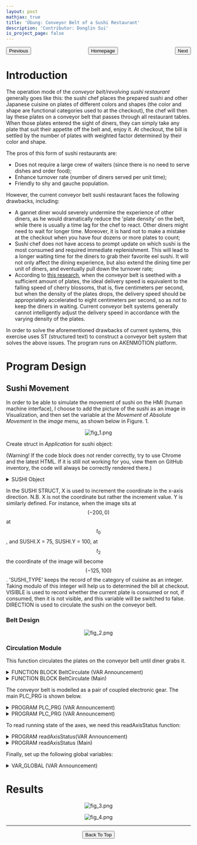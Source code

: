 ```yaml
---
layout: post
mathjax: true
title: 'Übung: Conveyor Belt of a Sushi Restaurant'
description: 'Contributor: Donglin Sui'
is_project_page: false
---
```



<p style="text-align:center;">
<button type="button" onclick="window.location.href='index.html';">Homepage</button>
<span style="float:left;"><button type="button" onclick="alert('This is the first practice!')">Previous</button></span>
<span style="float:right;"><button type="button" onclick="window.location.href='ch3.html';">Next</button></span>
</p>

# Introduction

The operation mode of the _conveyor belt/revolving sushi restaurant_ generally goes like this: the sushi chef places the prepared sushi and other Japanese cuisine on plates of different colors and shapes (the color and shape are functional categories used to at the checkout), the chef will then lay these plates on a conveyor belt that passes through all restaurant tables. When those plates entered the sight of diners, they can simply take any plate that suit their appetite off the belt and, enjoy it. At checkout, the bill is settled by the number of plates with weighted factor determined by their color and shape. 

The pros of this form of sushi restaurants are:
* Does not require a large crew of waiters (since there is no need to serve dishes and order food);
* Enhance turnover rate (number of diners served per unit time);
* Friendly to shy and gauche population.

However, the current conveyor belt sushi restaurant faces the following drawbacks, including:
* A gannet diner would severely undermine the experience of other diners, as he would dramatically reduce the 'plate density' on the belt, while there is usually a time lag for the chef to react. Other diners might need to wait for longer time. Moreover, it is hard not to make a mistake at the checkout when you have four dozens or more plates to count;
*  Sushi chef does not have access to prompt update on which sushi is the most consumed and required immediate replenishment. This will lead to a longer waiting time for the diners to grab their favorite eel sushi. It will not only affect the dining experience, but also extend the dining time per unit of diners, and eventually pull down the turnover rate;
*   According to [this research](https://zh.wikipedia.org/wiki/\%E8\%BF\%B4\%E8\%BD\%89\%E5\%A3\%BD\%E5\%8F\%B8), when the conveyor belt is seethed with a sufficient amount of plates, the ideal delivery speed is equivalent to the falling speed of cherry blossoms, that is, five centimeters per second, but when the density of the plates drops, the delivery speed should be appropriately accelerated to eight centimeters per second, so as not to keep the diners in waiting. Current conveyor belt systems generally cannot intelligently adjust the delivery speed in accordance with the varying density of the plates.

In order to solve the aforementioned drawbacks of current systems, this exercise uses ST (structured text) to construct a conveyor belt system that solves the above issues. The program runs on AKENMOTION platform.

# Program Design
## Sushi Movement
In order to be able to simulate the movement of sushi on the HMI (human machine interface), I choose to add the picture of the sushi as an image in Visualization, and then set the variable at the _Movement_ of _Absolute Movement_ in the _image_ menu, as shown below in Figure. 1.

<p align="center">
    <img src="https://drive.google.com/uc?export=view&id=1lIpObCLxJlhlWF4SeBaD0FJ91upWev2M" alt="fig_1.png">
</p>

Create struct in _Application_ for sushi object:

(Warning! If the code block does not render correctly, try to use Chrome and the latest HTML. If it is still not working for you, view  them on GitHub inventory, the code will always be correctly rendered there.)

<details>
  <summary>SUSHI Object</summary>

```
TYPE SUSHI :
STRUCT
    X           :       LREAL;      // X-coordinate of the sushi image
    Y           :       LREAL;      // Y-coordinate of the sushi image
    SUSHI_TYPE  :       INT;        // Sushi types in integer ID
    VISIBLE     :       BOOL;       // TRUE for visible; FALSE for invisible
    DIRECTION   :       STRING;     // 'FORWARD', 'BACKWARD', 'UPWARD', 'DOWNWARD'
END_STRUCT
END_TYPE
```

</details>

In the SUSHI STRUCT, X is used to increment the coordinate in the x-axis direction. N.B. X is not the coordinate but rather the increment value. Y is similarly defined. For instance, when the image sits at $$(-200, 0)$$ at $$t_{0}$$, and SUSHI.X = 75, SUSHI.Y = 100, at $$t_{2}$$ the coordinate of the image will become $$(-125, 100)$$. 'SUSHI_TYPE' keeps the record of the category of cuisine as an integer. Taking modulo of this integer will help us to determined the bill at checkout. VISIBLE is used to record whether the current plate is consumed or not, if consumed, then it is not visible, and this variable will be switched to false. DIRECTION is used to circulate the sushi on the conveyor belt.

### Belt Design
<p align="center">
    <img src="https://drive.google.com/uc?export=view&id=1iyxSscqIdF44Ax1D2Mk9xjSSAXEJ9yrm" alt="fig_2.png">
</p>

### Circulation Module
This function circulates the plates on the conveyor belt until diner grabs it.

<details>
    <summary>FUNCTION BLOCK BeltCirculate (VAR Announcement)</summary>
    
```
FUNCTION_BLOCK BeltCirculate
VAR_INPUT
END_VAR
VAR_OUTPUT
END_VAR
VAR
	TON1    :   Standard.TON;
	TON2    :   Standard.TON;
	TON3    :   Standard.TON;
	i       :   INT;          // int var
	ii      :   INT:=0;       // another int var
	speed   :   LREAL;
END_VAR
```

</details>

<details>
    <summary>FUNCTION BLOCK BeltCirculate (Main)</summary>

```
WHILE DoCirculate DO
	TON1(IN:=NOT TON1.Q, PT:=T#0.01S);
	TON2(IN:=NOT TON2.Q, PT:=T#0.05S);
	IF (TON1.Q AND speedLVL) OR (TON2.Q AND NOT speedLVL) THEN
		ii := 0;
		WHILE ii < 6 DO
			IF obj[ii].DIRECTION = 'FORWARD' THEN
				obj[ii].X := obj[ii].X + 5;
				IF obj[ii].X = (1350+ii*400) THEN
					obj[ii].DIRECTION := 'DOWNWARD';
				END_IF
			END_IF
			
			IF obj[ii].DIRECTION = 'BACKWARD' THEN
				obj[ii].X := obj[ii].X - 5;
				IF obj[ii].X = ii*400 THEN
					obj[ii].DIRECTION := 'UPWARD';
				END_IF
			END_IF
			
			IF obj[ii].DIRECTION = 'UPWARD' THEN
				obj[ii].Y := obj[ii].Y - 5;
				IF obj[ii].Y = 0 THEN
					obj[ii].DIRECTION := 'FORWARD';
				END_IF
			END_IF
			IF obj[ii].DIRECTION = 'DOWNWARD' THEN
				obj[ii].Y := obj[ii].Y + 5;
				IF obj[ii].Y = 375 THEN
					obj[ii].DIRECTION := 'BACKWARD';
				END_IF
			END_IF
			ii := ii + 1;
		END_WHILE
	END_IF
END_WHILE    
```

</details>

The conveyor belt is modelled as a pair of coupled electronic gear. The main PLC_PRG is shown below.

<details>
    <summary>PROGRAM PLC_PRG (VAR Announcement)</summary>
    
```
PROGRAM PLC_PRG
VAR
	(* For conveyor belt*)
	fbPower1	:	SM3_Basic.MC_Power;
	fbPower2	:	SM3_Basic.MC_Power;
	fbGearIn	:	SM3_Basic.MC_GearIn;
	fbGearOut	:	SM3_Basic.MC_GearOut;
	fbHalt		:	SM3_Basic.MC_Halt;
	fbMoveVel	:	SM3_Basic.MC_MoveVelocity;
	bStart		:	BOOL;		//Start button for conveyor belt
	bStop		:	BOOL;		//Stop button for conveyor belt
	fbStopRtrig	:	Standard.R_TRIG;
	fbStartRtrig:	Standard.R_TRIG;
	nState		:	BYTE;
	
	(*For moving sushi*)
	
	i			:	INT;					// integer variable
	ii			:	INT;					// another int variable
	iii			:	INT;					// yet another int variable
	TON1		:	Standard.TON; 			// first timer
	TON2		:	Standard.TON; 			// second timer
	fStart		:	BOOL;					// start to put food onto the conveyor belt
	fbBeltCirculate :	BeltCirculate;
END_VAR
```

</details>


<details>
    <summary>PROGRAM PLC_PRG (VAR Announcement)</summary>
    
```
(*Initialization*)
fbPower1(Axis:=AxisX, Enable:= TRUE, bDriveStart:= TRUE, bRegulatorOn:= TRUE);
fbPower2(Axis:=AxisY, Enable:= TRUE, bDriveStart:= TRUE, bRegulatorOn:= TRUE);
readAxisStatus();

(* For conveyor belt*)

FOR i := 0 TO 5 DO
	obj[i].X	:=	0; //-i * 200; // set distance between dishes to be 200 units 
	obj[i].Y	:=  0; // all dishes initially are placed on the same horizontal conveyor belt, namely belt 1
	obj[i].SUSHI_TYPE:= i MOD 3 ; // 3 kinds of sushi in total
	obj[i].DIRECTION := 'FORWARD';	// all sushi initially moving forward
END_FOR


CASE nState OF
	0:
		IF fbPower1.Status AND fbPower2.Status THEN
			nState := 1;
		END_IF
	1:
		fbStartRtrig(CLK:= bStart);
		IF fbStartRtrig.Q THEN
			nState := 2;
			fbGearIn(Execute := FALSE, Master := AxisX, Slave:= AxisY);
			fbMoveVel(Execute := FALSE, Axis:= AxisX);
		END_IF
	2:
		fbGearIn(Execute := TRUE, RatioNumerator := 1, RatioDenominator := 3, Acceleration := 10000, Deceleration:= 10000, Master:= AxisX, Slave:= AxisY);
		fbMoveVel(Execute:= fbGearIn.InGear, Direction:= 1, Velocity := 360, Acceleration:= 10000, Deceleration:= 10000, Axis := AxisX);
		
		(*Circulating the dishes onto the belt*)
		fbBeltCirculate();
		
		fbStopRtrig(CLK:=bStop);
		IF fbStopRtrig.Q THEN
			nState := 3;
			fbMoveVel(Execute:= FALSE, Axis:= AxisX);
			fbHalt(Axis:=AxisX,Execute:=FALSE);
		END_IF
	3:
		fbGearIn(Execute:= FALSE, RatioNumerator:=1, RatioDenominator:= 1, Acceleration:= 10000, Deceleration:= 10000, Master:= AxisX, Slave:=AxisY);
		fbHalt(Axis:=AxisX,Execute:= TRUE, Deceleration:=10000);
		IF fbHalt.Done THEN
			fbHalt(Axis:=AxisX,Execute:=FALSE);
			nState:=4;
		END_IF
	4:
		fbGearOut(Slave:=AxisY,Execute:=TRUE);
		IF fbGearOut.Done THEN
			fbGearOut(Slave:=AxisY, Execute:=FALSE);
			fbHalt(Axis:=AxisY, Execute:= FALSE);
			nState := 5;
		END_IF
	5:
		fbHalt(Axis:=AxisY, Execute:= TRUE,Deceleration:=10000);
		IF fbHalt.Done THEN
			nState:=1;
			fbHalt(Axis:=AxisY,Execute:=FALSE);
		END_IF
END_CASE
```

</details>

To read running state of the axes, we need this readAxisStatus function:

<details>
    <summary>PROGRAM readAxisStatus(VAR Announcement)</summary>
    
```
PROGRAM readAxisStatus
VAR
	fbReadStatusX:	SM3_Basic.MC_ReadStatus;
	fbReadStatusY:	SM3_Basic.MC_ReadStatus;
END_VAR
```

</details>

<details>
    <summary>PROGRAM readAxisStatus (Main)</summary>
    
```
// Display Status of the two Axises
// Status of AxisX
fbReadStatusX(Axis:=AxisX,Enable:=1);
IF fbReadStatusX.Errorstop THEN
	statusX := 'ErrorStop';
ELSIF fbReadStatusX.Disabled THEN
	statusX	:= 'Disabled';
ELSIF fbReadStatusX.Stopping THEN
	statusX := 'Stopping';
ELSIF fbReadStatusX.Homing THEN
	statusX := 'Homing';
ELSIF fbReadStatusX.StandStill THEN
	statusX := 'StandStill';
ELSIF fbReadStatusX.DiscreteMotion THEN
	statusX := 'DiscreteMotion';
ELSIF fbReadStatusX.ContinuousMotion THEN
	statusX := 'ContinuousMotion';
ELSIF fbReadStatusX.SynchronizedMotion THEN
	statusX := 'SynchronizedMotion';
END_IF
// Status of AxisY
fbReadStatusY(Axis:=AxisY,Enable:=1);
IF fbReadStatusY.Errorstop THEN
	statusY := 'ErrorStop';
ELSIF fbReadStatusY.Disabled THEN
	statusY	:= 'Disabled';
ELSIF fbReadStatusY.Stopping THEN
	statusY := 'Stopping';
ELSIF fbReadStatusY.Homing THEN
	statusY := 'Homing';
ELSIF fbReadStatusY.StandStill THEN
	statusY := 'StandStill';
ELSIF fbReadStatusY.DiscreteMotion THEN
	statusY := 'DiscreteMotion';
ELSIF fbReadStatusY.ContinuousMotion THEN
	statusY := 'ContinuousMotion';
ELSIF fbReadStatusY.SynchronizedMotion THEN
	statusY := 'SynchronizedMotion';
END_IF
```

</details>

Finally, set up the following global variables:

<details>
    <summary>VAR_GLOBAL (VAR Announcement)</summary>
    
```
VAR_GLOBAL
	statusX     :   STRING;
	statusY     :   STRING;
	resetDone   :   BOOL;
	obj         :   ARRAY [0..11] OF SUSHI; // array of SUSHI with 11 elements.
	speedLVL    :   BOOL;
	DoCirculate :   BOOL;
END_VAR
```

</details>

# Results

<p align="center">
    <img src="https://drive.google.com/uc?export=view&id=11nYxFsCvLna6i_RuADyNq3KaYe7wg1Hb" alt="fig_3.png">
</p>

<p align="center">
    <img src="https://drive.google.com/uc?export=view&id=1UdghSGMzgJ_ovmTy1mzklACjjjltTp7J" alt="fig_4.png">
</p>

***



<p style="text-align:center;">
<button type="button" onclick="window.location.href='#top';">Back To Top</button>
<p>
